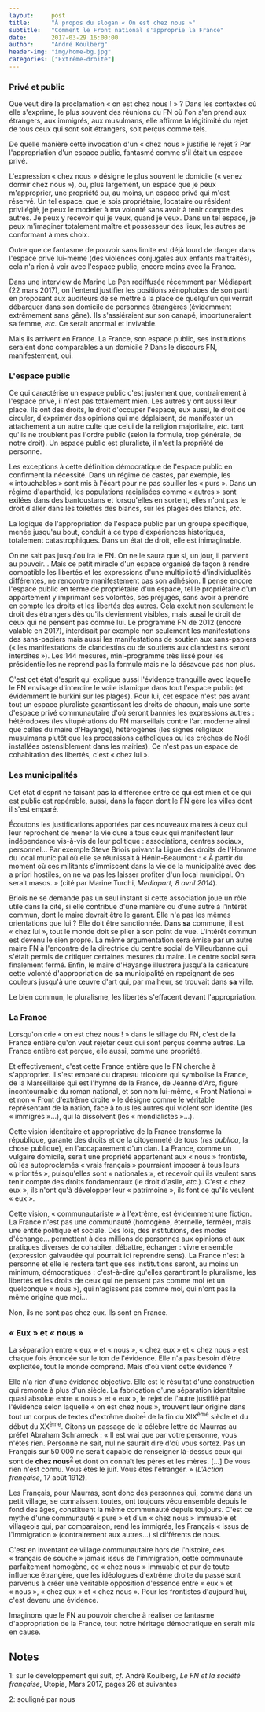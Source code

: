 ```yaml
---
layout:     post
title:      "À propos du slogan « On est chez nous »"
subtitle:   "Comment le Front national s'approprie la France"
date:       2017-03-29 16:00:00
author:     "André Koulberg"
header-img: "img/home-bg.jpg"
categories: ["Extrême-droite"]
---
```


### Privé et public

Que veut dire la proclamation « on est chez nous ! » ? Dans les contextes où elle s'exprime, le plus souvent des réunions du FN où l'on s'en prend aux étrangers, aux immigrés, aux musulmans, elle affirme la légitimité du rejet de tous ceux qui sont soit étrangers, soit perçus comme tels.

De quelle manière cette invocation d'un « chez nous » justifie le rejet ? Par l'appropriation d'un espace public, fantasmé comme s'il était un espace privé.

L'expression « chez nous » désigne le plus souvent le domicile (« venez dormir chez nous »), ou, plus largement, un espace que je peux m'approprier, une propriété ou, au moins, un espace privé qui m'est réservé. Un tel espace, que je sois propriétaire, locataire ou résident privilégié, je peux le modeler à ma volonté sans avoir à tenir compte des autres. Je peux y recevoir qui je veux, quand je veux. Dans un tel espace, je peux m'imaginer totalement maître et possesseur des lieux, les autres se conformant à mes choix.

Outre que ce fantasme de pouvoir sans limite est déjà lourd de danger dans l'espace privé lui-même (des violences conjugales aux enfants maltraités), cela n'a rien à voir avec l'espace public, encore moins avec la France.

Dans une interview de Marine Le Pen rediffusée récemment par Médiapart (22 mars 2017), on l'entend justifier les positions xénophobes de son parti en proposant aux auditeurs de se mettre à la place de quelqu'un qui verrait débarquer dans son domicile de personnes étrangères (évidemment extrêmement sans gêne). Ils s'assiéraient sur son canapé, importuneraient sa femme, _etc._ Ce serait anormal et invivable.

Mais ils arrivent en France. La France, son espace public, ses institutions seraient donc comparables à un domicile ? Dans le discours FN, manifestement, oui.

### L'espace public

Ce qui caractérise un espace public c'est justement que, contrairement à l'espace privé, il n'est pas totalement mien. Les autres y ont aussi leur place. Ils ont des droits, le droit d'occuper l'espace, eux aussi, le droit de circuler, d'exprimer des opinions qui me déplaisent, de manifester un attachement à un autre culte que celui de la religion majoritaire, _etc._ tant qu'ils ne troublent pas l'ordre public (selon la formule, trop générale, de notre droit). Un espace public est pluraliste, il n'est la propriété de personne.

Les exceptions à cette définition démocratique de l'espace public en confirment la nécessité. Dans un régime de castes, par exemple, les « intouchables » sont mis à l'écart pour ne pas souiller les « purs ». Dans un régime d'apartheid, les populations racialisées comme « autres » sont exilées dans des bantoustans et lorsqu'elles en sortent, elles n'ont pas le droit d'aller dans les toilettes des blancs, sur les plages des blancs, _etc._

La logique de l'appropriation de l'espace public par un groupe spécifique, menée jusqu'au bout, conduit à ce type d'expériences historiques, totalement catastrophiques. Dans un état de droit, elle est inimaginable.

On ne sait pas jusqu'où ira le FN. On ne le saura que si, un jour, il parvient au pouvoir... Mais ce petit miracle d'un espace organisé de façon à rendre compatible les libertés et les expressions d'une multiplicité d'individualités différentes, ne rencontre manifestement pas son adhésion. Il pense encore l'espace public en terme de propriétaire d'un espace, tel le propriétaire d'un appartement y imprimant ses volontés, ses préjugés, sans avoir à prendre en compte les droits et les libertés des autres. Cela exclut non seulement le droit des étrangers dès qu'ils deviennent visibles, mais aussi le droit de ceux qui ne pensent pas comme lui. Le programme FN de 2012 (encore valable en 2017), interdisait par exemple non seulement les manifestations des sans-papiers mais aussi les manifestations de soutien aux sans-papiers (« les manifestations de clandestins ou de soutiens aux clandestins seront interdites »). Les 144 mesures, mini-programme très lissé pour les présidentielles ne reprend pas la formule mais ne la désavoue pas non plus.

C'est cet état d'esprit qui explique aussi l'évidence tranquille avec laquelle le FN envisage d'interdire le voile islamique dans tout l'espace public (et évidemment le burkini sur les plages). Pour lui, cet espace n'est pas avant tout un espace pluraliste garantissant les droits de chacun, mais une sorte d'espace privé communautaire d'où seront bannies les expressions autres : hétérodoxes (les vitupérations du FN marseillais contre l'art moderne ainsi que celles du maire d'Hayange), hétérogènes (les signes religieux musulmans plutôt que les processions catholiques ou les crèches de Noël installées ostensiblement dans les mairies). Ce n'est pas un espace de cohabitation des libertés, c'est « chez lui ».

### Les municipalités

Cet état d'esprit ne faisant pas la différence entre ce qui est mien et ce qui est public est repérable, aussi, dans la façon dont le FN gère les villes dont il s'est emparé.

Écoutons les justifications apportées par ces nouveaux maires à ceux qui leur reprochent de mener la vie dure à tous ceux qui manifestent leur indépendance vis-à-vis de leur politique : associations, centres sociaux, personnel... Par exemple Steve Briois privant la Ligue des droits de l'Homme du local municipal où elle se réunissait à Hénin-Beaumont : « À partir du moment où ces militants s'immiscent dans la vie de la municipalité avec des a priori hostiles, on ne va pas les laisser profiter d'un local municipal. On serait masos. » (cité par Marine Turchi, _Mediapart, 8 avril 2014_).

Briois ne se demande pas un seul instant si cette association joue un rôle utile dans la cité, si elle contribue d'une manière ou d'une autre à l'intérêt commun, dont le maire devrait être le garant. Elle n'a pas les mêmes orientations que lui ? Elle doit être sanctionnée. Dans __sa__ commune, il est « chez lui », tout le monde doit se plier à son point de vue. L'intérêt commun est devenu le sien propre. La même argumentation sera émise par un autre maire FN à l'encontre de la directrice du centre social de Villeurbanne qui s'était permis de critiquer certaines mesures du maire. Le centre social sera finalement fermé. Enfin, le maire d'Hayange illustrera jusqu'à la caricature cette volonté d'appropriation de __sa__ municipalité en repeignant de ses couleurs jusqu'à une &oelig;uvre d'art qui, par malheur, se trouvait dans __sa__ ville.

Le bien commun, le pluralisme, les libertés s'effacent devant l'appropriation.

### La France

Lorsqu'on crie « on est chez nous ! » dans le sillage du FN, c'est de la France entière qu'on veut rejeter ceux qui sont perçus comme autres. La France entière est perçue, elle aussi, comme une propriété.

Et effectivement, c'est cette France entière que le FN cherche à s'approprier. Il s'est emparé du drapeau tricolore qui symbolise la France, de la Marseillaise qui est l'hymne de la France, de Jeanne d'Arc, figure incontournable du roman national, et son nom lui-même, « Front National » et non « Front d'extrême droite » le désigne comme le véritable représentant de la nation, face à tous les autres qui violent son identité (les « immigrés »...), qui la dissolvent (les « mondialistes »...).

Cette vision identitaire et appropriative de la France transforme la république, garante des droits et de la citoyenneté de tous (_res publica_, la chose publique), en l'accaparement d'un clan. La France, comme un vulgaire domicile, serait une propriété appartenant aux « nous » frontiste, où les autoproclamés « vrais français » pourraient imposer à tous leurs « priorités », puisqu'elles sont « nationales », et recevoir qui ils veulent sans tenir compte des droits fondamentaux (le droit d'asile, _etc._). C'est « chez eux », ils n'ont qu'à développer leur « patrimoine », ils font ce qu'ils veulent « eux ».

Cette vision, « communautariste » à l'extrême, est évidemment une fiction. La France n'est pas une communauté (homogène, éternelle, fermée), mais une entité politique et sociale. Des lois, des institutions, des modes d'échange... permettent à des millions de personnes aux opinions et aux pratiques diverses de cohabiter, débattre, échanger : vivre ensemble (expression galvaudée qui pourrait ici reprendre sens). La France n'est à personne et elle le restera tant que ses institutions seront, au moins un minimum, démocratiques : c'est-à-dire qu'elles garantiront le pluralisme, les libertés et les droits de ceux qui ne pensent pas comme moi (et un quelconque « nous »), qui n'agissent pas comme moi, qui n'ont pas la même origine que moi...

Non, ils ne sont pas chez eux. Ils sont en France.

### « Eux » et « nous »

La séparation entre « eux » et « nous », « chez eux » et « chez nous » est chaque fois énoncée sur le ton de l'évidence. Elle n'a pas besoin d'être explicitée, tout le monde comprend. Mais d'où vient cette évidence ?

Elle n'a rien d'une évidence objective. Elle est le résultat d'une construction qui remonte à plus d'un siècle. La fabrication d'une séparation identitaire quasi absolue entre « nous » et « eux », le rejet de l'autre justifié par l'évidence selon laquelle « on est chez nous », trouvent leur origine dans tout un corpus de textes d'extrême droite<sup>[1](#footnote-1)</sup> de la fin du XIX<sup>ème</sup> siècle et du début du XX<sup>ème</sup>. Citons un passage de la célèbre lettre de Maurras au préfet Abraham Schrameck : « Il est vrai que par votre personne, vous n'êtes rien. Personne ne sait, nul ne saurait dire d'où vous sortez. Pas un Français sur 50 000 ne serait capable de renseigner là-dessus ceux qui sont de __chez nous__<sup>[2](#footnote-2)</sup> et dont on connaît les pères et les mères. [...] De vous rien n'est connu. Vous êtes le juif. Vous êtes l'étranger. » (_L'Action française_, 17 août 1912).

Les Français, pour Maurras, sont donc des personnes qui, comme dans un petit village, se connaissent toutes, ont toujours vécu ensemble depuis le fond des âges, constituent la même communauté depuis toujours. C'est ce mythe d'une communauté « pure » et d'un « chez nous » immuable et villageois qui, par comparaison, rend les immigrés, les Français « issus de l'immigration » (contrairement aux autres...) si différents de nous.

C'est en inventant ce village communautaire hors de l'histoire, ces « français de souche » jamais issus de l'immigration, cette communauté parfaitement homogène, ce « chez nous » immuable et pur de toute influence étrangère, que les idéologues d'extrême droite du passé sont parvenus à créer une véritable opposition d'essence entre « eux » et « nous », « chez eux » et « chez nous ». Pour les frontistes d'aujourd'hui, c'est devenu une évidence.

Imaginons que le FN au pouvoir cherche à réaliser ce fantasme d'appropriation de la France, tout notre héritage démocratique en serait mis en cause.


## Notes

<a name="footnote-1">1</a>: sur le développement qui suit, _cf._ André Koulberg, _Le FN et la société française_, Utopia, Mars 2017, pages 26 et suivantes

<a name="footnote-2">2</a>: souligné par nous
